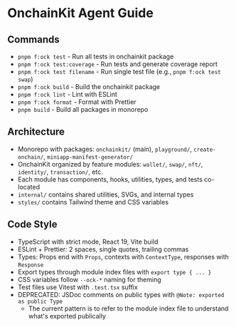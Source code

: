 # OnchainKit Agent Guide

## Commands

- `pnpm f:ock test` - Run all tests in onchainkit package
- `pnpm f:ock test:coverage` - Run tests and generate coverage report
- `pnpm f:ock test filename` - Run single test file (e.g., `pnpm f:ock test swap`)
- `pnpm f:ock build` - Build the onchainkit package
- `pnpm f:ock lint` - Lint with ESLint
- `pnpm f:ock format` - Format with Prettier
- `pnpm build` - Build all packages in monorepo

## Architecture  

- Monorepo with packages: `onchainkit/` (main), `playground/`, `create-onchain/`, `miniapp-manifest-generator/`
- OnchainKit organized by feature modules: `wallet/`, `swap/`, `nft/`, `identity/`, `transaction/`, etc.
- Each module has components, hooks, utilities, types, and tests co-located
- `internal/` contains shared utilities, SVGs, and internal types
- `styles/` contains Tailwind theme and CSS variables

## Code Style

- TypeScript with strict mode, React 19, Vite build
- ESLint + Prettier: 2 spaces, single quotes, trailing commas
- Types: Props end with `Props`, contexts with `ContextType`, responses with `Response`
- Export types through module index files with `export type { ... }`
- CSS variables follow `--ock-*` naming for theming
- Test files use Vitest with `.test.tsx` suffix
- DEPRECATED: JSDoc comments on public types with `@Note: exported as public Type`
  - The current pattern is to refer to the module index file to understand what's exported publically
